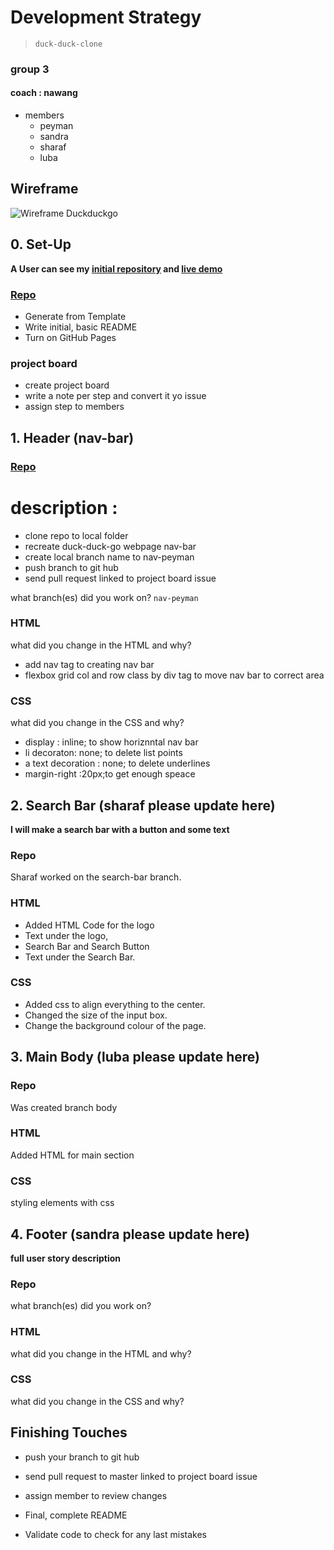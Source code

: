 # Development Strategy

> `duck-duck-clone`
### group 3 

#### coach : nawang
- members
   - peyman
   - sandra
   - sharaf
   - luba

## Wireframe

<!-- include a wireframe for your project in this repository, and display it here -->
<!-- wireframe.cc is a good site for getting started with wireframes -->
![Wireframe Duckduckgo](https://user-images.githubusercontent.com/60271901/95688062-d790a600-0c20-11eb-960d-7c2ac22b5e68.png)

## 0. Set-Up

__A User can see my [initial repository](https://github.com/peymanshahmarimikaeeldarehsi/duck-duck-clone) and [live demo](https://peymanshahmarimikaeeldarehsi.github.io/duck-duck-clone)__

### [Repo](https://github.com/peymanshahmarimikaeeldarehsi/)

- Generate from Template
- Write initial, basic README
- Turn on GitHub Pages

### project board

- create project board
- write a note per step and convert it yo issue
- assign step to members

## 1. Header (nav-bar) 

### [Repo](https://github.com/peymanshahmarimikaeeldarehsi/)

# description : 
- clone repo to local folder
- recreate duck-duck-go webpage nav-bar
- create local branch name to nav-peyman
- push branch to git hub
- send pull request linked to project board issue

what branch(es) did you work on? `nav-peyman`

### HTML

what did you change in the HTML and why?

- add nav tag to creating nav bar
- flexbox grid col and row class by div tag to move nav bar to correct area

### CSS

what did you change in the CSS and why?
- display : inline; to show horiznntal nav bar
- li decoraton: none; to delete list points
- a text decoration : none; to delete underlines
- margin-right :20px;to get enough speace
## 2. Search Bar (sharaf please update here)

__I will make a search bar with a button and some text__

### Repo

Sharaf worked on the search-bar branch.

### HTML

* Added HTML Code for the logo
* Text under the logo, 
* Search Bar and Search Button
* Text under the Search Bar.

### CSS

* Added css to align everything to the center.
* Changed the size of the input box.
* Change the background colour of the page.


## 3. Main Body (luba please update here)


### Repo

Was created branch body

### HTML

Added HTML for main section


### CSS

styling elements with css


## 4. Footer (sandra please update here)

__full user story description__

### Repo

what branch(es) did you work on?

### HTML

what did you change in the HTML and why?

### CSS

what did you change in the CSS and why?


## Finishing Touches

- push your branch to git hub

- send pull request to master linked to project board issue

- assign member to review changes

- Final, complete README

- Validate code to check for any last mistakes
